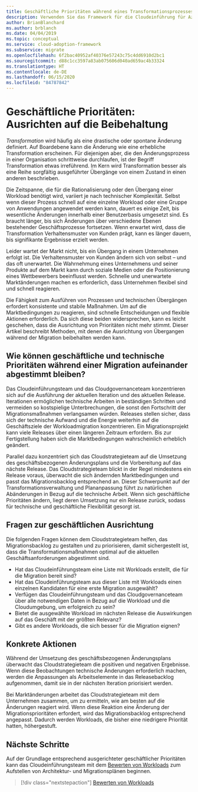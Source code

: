 ```yaml
---
title: Geschäftliche Prioritäten während eines Transformationsprozesses
description: Verwenden Sie das Framework für die Cloudeinführung für Azure, um zu erfahren, wie Sie während eines langen Transformationsprozesses die richtige geschäftliche Abstimmung aufrechterhalten.
author: BrianBlanchard
ms.author: brblanch
ms.date: 04/04/2019
ms.topic: conceptual
ms.service: cloud-adoption-framework
ms.subservice: migrate
ms.openlocfilehash: 6f2bac40952af40376e57243c75c4dd6910d2bc1
ms.sourcegitcommit: d88c1cc3597a83ab075606d040ad659ac4b33324
ms.translationtype: HT
ms.contentlocale: de-DE
ms.lasthandoff: 06/15/2020
ms.locfileid: "84787842"
---
```

# <a name="business-priorities-maintaining-alignment"></a>Geschäftliche Prioritäten: Ausrichten auf die Beibehaltung

_Transformation_ wird häufig als eine drastische oder spontane Änderung definiert. Auf Boardebene kann die Änderung wie eine erhebliche Transformation erscheinen. Für diejenigen aber, die den Änderungsprozess in einer Organisation schrittweise durchlaufen, ist der Begriff Transformation etwas irreführend. Im Kern wird Transformation besser als eine Reihe sorgfältig ausgeführter Übergänge von einem Zustand in einen anderen beschrieben.

Die Zeitspanne, die für die Rationalisierung oder den Übergang einer Workload benötigt wird, variiert je nach technischer Komplexität. Selbst wenn dieser Prozess schnell auf eine einzelne Workload oder eine Gruppe von Anwendungen angewendet werden kann, dauert es einige Zeit, bis wesentliche Änderungen innerhalb einer Benutzerbasis umgesetzt sind. Es braucht länger, bis sich Änderungen über verschiedene Ebenen bestehender Geschäftsprozesse fortsetzen. Wenn erwartet wird, dass die Transformation Verhaltensmuster von Kunden prägt, kann es länger dauern, bis signifikante Ergebnisse erzielt werden.

Leider wartet der Markt nicht, bis ein Übergang in einem Unternehmen erfolgt ist. Die Verhaltensmuster von Kunden ändern sich von selbst – und das oft unerwartet. Die Wahrnehmung eines Unternehmens und seiner Produkte auf dem Markt kann durch soziale Medien oder die Positionierung eines Wettbewerbers beeinflusst werden. Schnelle und unerwartete Marktänderungen machen es erforderlich, dass Unternehmen flexibel sind und schnell reagieren.

Die Fähigkeit zum Ausführen von Prozessen und technischen Übergängen erfordert konsistente und stabile Maßnahmen. Um auf die Marktbedingungen zu reagieren, sind schnelle Entscheidungen und flexible Aktionen erforderlich. Da sich diese beiden widersprechen, kann es leicht geschehen, dass die Ausrichtung von Prioritäten nicht mehr stimmt. Dieser Artikel beschreibt Methoden, mit denen die Ausrichtung von Übergangen während der Migration beibehalten werden kann.

## <a name="how-can-business-and-technical-priorities-stay-aligned-during-a-migration"></a>Wie können geschäftliche und technische Prioritäten während einer Migration aufeinander abgestimmt bleiben?

Das Cloudeinführungsteam und das Cloudgovernanceteam konzentrieren sich auf die Ausführung der aktuellen Iteration und des aktuellen Release. Iterationen ermöglichen technische Arbeiten in beständigen Schritten und vermeiden so kostspielige Unterbrechungen, die sonst den Fortschritt der Migrationsmaßnahmen verlangsamen würden. Releases stellen sicher, dass sich der technische Aufwand und die Energie weiterhin auf die Geschäftsziele der Workloadmigration konzentrieren. Ein Migrationsprojekt kann viele Releases über einen längeren Zeitraum erfordern. Bis zur Fertigstellung haben sich die Marktbedingungen wahrscheinlich erheblich geändert.

Parallel dazu konzentriert sich das Cloudstrategieteam auf die Umsetzung des geschäftsbezogenen Änderungsplans und die Vorbereitung auf das nächste Release. Das Cloudstrategieteam blickt in der Regel mindestens ein Release voraus, überwacht die sich ändernden Marktbedingungen und passt das Migrationsbacklog entsprechend an. Dieser Schwerpunkt auf der Transformationsverwaltung und Plananpassung führt zu natürlichen Abänderungen in Bezug auf die technische Arbeit. Wenn sich geschäftliche Prioritäten ändern, liegt deren Umsetzung nur ein Release zurück, sodass für technische und geschäftliche Flexibilität gesorgt ist.

## <a name="business-alignment-questions"></a>Fragen zur geschäftlichen Ausrichtung

Die folgenden Fragen können dem Cloudstrategieteam helfen, das Migrationsbacklog zu gestalten und zu priorisieren, damit sichergestellt ist, dass die Transformationsmaßnahmen optimal auf die aktuellen Geschäftsanforderungen abgestimmt sind.

- Hat das Cloudeinführungsteam eine Liste mit Workloads erstellt, die für die Migration bereit sind?
- Hat das Cloudeinführungsteam aus dieser Liste mit Workloads einen einzelnen Kandidaten für eine erste Migration ausgewählt?
- Verfügen das Cloudeinführungsteam und das Cloudgovernanceteam über alle notwendigen Daten in Bezug auf die Workload und die Cloudumgebung, um erfolgreich zu sein?
- Bietet die ausgewählte Workload im nächsten Release die Auswirkungen auf das Geschäft mit der größten Relevanz?
- Gibt es andere Workloads, die sich besser für die Migration eignen?

## <a name="tangible-actions"></a>Konkrete Aktionen

Während der Umsetzung des geschäftsbezogenen Änderungsplans überwacht das Cloudstrategieteam die positiven und negativen Ergebnisse. Wenn diese Beobachtungen technische Änderungen erforderlich machen, werden die Anpassungen als Arbeitselemente in das Releasebacklog aufgenommen, damit sie in der nächsten Iteration priorisiert werden.

Bei Marktänderungen arbeitet das Cloudstrategieteam mit dem Unternehmen zusammen, um zu ermitteln, wie am besten auf die Änderungen reagiert wird. Wenn diese Reaktion eine Änderung der Migrationsprioritäten erfordert, wird das Migrationsbacklog entsprechend angepasst. Dadurch werden Workloads, die bisher eine niedrigere Priorität hatten, höhergestuft.

## <a name="next-steps"></a>Nächste Schritte

Auf der Grundlage entsprechend ausgerichteter geschäftlicher Prioritäten kann das Cloudeinführungsteam mit dem [Bewerten von Workloads](./evaluate.md) zum Aufstellen von Architektur- und Migrationsplänen beginnen.

> [!div class="nextstepaction"]
> [Bewerten von Workloads](./evaluate.md)
